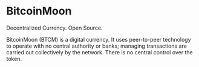 # BitcoinMoon
Decentralized Currency. Open Source.

BitcoinMoon (BTCM) is a digital currency. It uses peer-to-peer technology to operate with no central authority or banks; managing transactions are carried out collectively by the network. There is no central control over the token.
